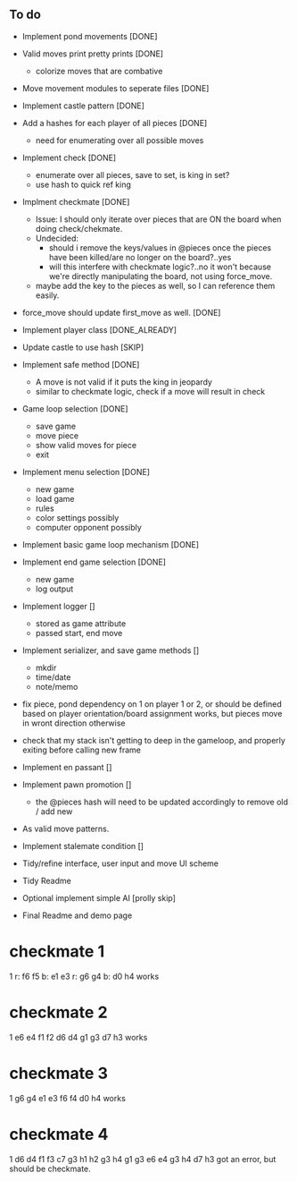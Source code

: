 ## To do
* Implement pond movements [DONE]
* Valid moves print pretty prints [DONE]
  * colorize moves that are combative
* Move movement modules to seperate files [DONE]
* Implement castle pattern [DONE]
* Add a hashes for each player of all pieces [DONE]
  * need for enumerating over all possible moves
* Implement check [DONE]
  * enumerate over all pieces, save to set, is king in set?
  * use hash to quick ref king
* Implment checkmate [DONE]
  * Issue: I should only iterate over pieces that are ON the board when doing check/chekmate.
  * Undecided:
    * should i remove the keys/values in @pieces once the pieces have been killed/are no longer on the board?..yes
    * will this interfere with checkmate logic?..no it won't because we're directly manipulating the board, not using force_move.
  * maybe add the key to the pieces as well, so I can reference them easily.
* force_move should update first_move as well. [DONE]
* Implement player class [DONE_ALREADY]
* Update castle to use hash [SKIP]
* Implement safe method [DONE]
  * A move is not valid if it puts the king in jeopardy
  * similar to checkmate logic, check if a move will result in check
* Game loop selection [DONE]
  * save game
  * move piece
  * show valid moves for piece
  * exit
* Implement menu selection [DONE]
  * new game
  * load game
  * rules
  * color settings possibly
  * computer opponent possibly
* Implement basic game loop mechanism [DONE]
* Implement end game selection [DONE]
  * new game
  * log output

* Implement logger []
  * stored as game attribute
  * passed start, end move
* Implement serializer, and save game methods []
  * mkdir
  * time/date
  * note/memo

* fix piece, pond dependency on 1 on player 1 or 2, or should be defined based on player orientation/board assignment works, but pieces move in wront direction otherwise

* check that my stack isn't getting to deep in the gameloop, and properly exiting before calling new frame

* Implement en passant []
* Implement pawn promotion []
  * the @pieces hash will need to be updated accordingly to remove old / add new
* As valid move patterns.

* Implement stalemate condition []

* Tidy/refine interface, user input and move UI scheme
* Tidy Readme
* Optional implement simple AI [prolly skip]
* Final Readme and demo page

# checkmate 1
1
r: f6 f5
b: e1 e3
r: g6 g4
b: d0 h4
works

# checkmate 2
1
e6 e4
f1 f2
d6 d4
g1 g3
d7 h3
works

# checkmate 3
1 
g6 g4
e1 e3
f6 f4
d0 h4
works

# checkmate 4
1
d6 d4
f1 f3
c7 g3
h1 h2
g3 h4
g1 g3
e6 e4
g3 h4
d7 h3
got an error, but should be checkmate.